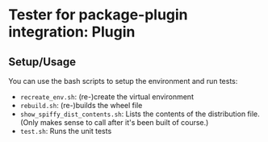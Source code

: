 # Tester for package-plugin integration: Plugin

## Setup/Usage

You can use the bash scripts to setup the environment and run tests:

 - `recreate_env.sh`: (re-)create the virtual environment
 - `rebuild.sh`: (re-)builds the wheel file
 - `show_spiffy_dist_contents.sh`: Lists the contents of the distribution file. (Only makes sense to call after it's been built of course.)
 - `test.sh`: Runs the unit tests